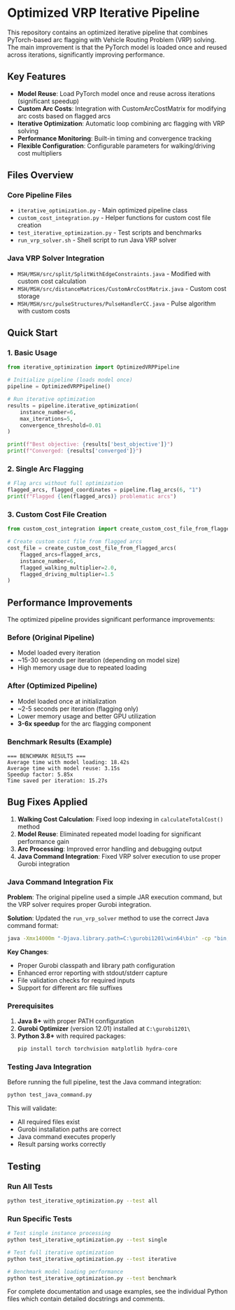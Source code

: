 # Optimized VRP Iterative Pipeline

This repository contains an optimized iterative pipeline that combines PyTorch-based arc flagging with Vehicle Routing Problem (VRP) solving. The main improvement is that the PyTorch model is loaded once and reused across iterations, significantly improving performance.

## Key Features

- **Model Reuse**: Load PyTorch model once and reuse across iterations (significant speedup)
- **Custom Arc Costs**: Integration with CustomArcCostMatrix for modifying arc costs based on flagged arcs
- **Iterative Optimization**: Automatic loop combining arc flagging with VRP solving
- **Performance Monitoring**: Built-in timing and convergence tracking
- **Flexible Configuration**: Configurable parameters for walking/driving cost multipliers

## Files Overview

### Core Pipeline Files
- `iterative_optimization.py` - Main optimized pipeline class
- `custom_cost_integration.py` - Helper functions for custom cost file creation
- `test_iterative_optimization.py` - Test scripts and benchmarks
- `run_vrp_solver.sh` - Shell script to run Java VRP solver

### Java VRP Solver Integration
- `MSH/MSH/src/split/SplitWithEdgeConstraints.java` - Modified with custom cost calculation
- `MSH/MSH/src/distanceMatrices/CustomArcCostMatrix.java` - Custom cost storage
- `MSH/MSH/src/pulseStructures/PulseHandlerCC.java` - Pulse algorithm with custom costs

## Quick Start

### 1. Basic Usage

```python
from iterative_optimization import OptimizedVRPPipeline

# Initialize pipeline (loads model once)
pipeline = OptimizedVRPPipeline()

# Run iterative optimization
results = pipeline.iterative_optimization(
    instance_number=6,
    max_iterations=5,
    convergence_threshold=0.01
)

print(f"Best objective: {results['best_objective']}")
print(f"Converged: {results['converged']}")
```

### 2. Single Arc Flagging

```python
# Flag arcs without full optimization
flagged_arcs, flagged_coordinates = pipeline.flag_arcs(6, "1")
print(f"Flagged {len(flagged_arcs)} problematic arcs")
```

### 3. Custom Cost File Creation

```python
from custom_cost_integration import create_custom_cost_file_from_flagged_arcs

# Create custom cost file from flagged arcs
cost_file = create_custom_cost_file_from_flagged_arcs(
    flagged_arcs=flagged_arcs,
    instance_number=6,
    flagged_walking_multiplier=2.0,
    flagged_driving_multiplier=1.5
)
```

## Performance Improvements

The optimized pipeline provides significant performance improvements:

### Before (Original Pipeline)
- Model loaded every iteration
- ~15-30 seconds per iteration (depending on model size)
- High memory usage due to repeated loading

### After (Optimized Pipeline)
- Model loaded once at initialization
- ~2-5 seconds per iteration (flagging only)
- Lower memory usage and better GPU utilization
- **3-6x speedup** for the arc flagging component

### Benchmark Results (Example)
```
=== BENCHMARK RESULTS ===
Average time with model loading: 18.42s
Average time with model reuse: 3.15s
Speedup factor: 5.85x
Time saved per iteration: 15.27s
```

## Bug Fixes Applied

1. **Walking Cost Calculation**: Fixed loop indexing in `calculateTotalCost()` method
2. **Model Reuse**: Eliminated repeated model loading for significant performance gain
3. **Arc Processing**: Improved error handling and debugging output
4. **Java Command Integration**: Fixed VRP solver execution to use proper Gurobi integration

### Java Command Integration Fix

**Problem**: The original pipeline used a simple JAR execution command, but the VRP solver requires proper Gurobi integration.

**Solution**: Updated the `run_vrp_solver` method to use the correct Java command format:

```bash
java -Xmx14000m "-Djava.library.path=C:\gurobi1201\win64\bin" -cp "bin;C:\gurobi1201\win64\lib\gurobi.jar" main.Main_customCosts Coordinates_X.txt Arcs_X_1.txt configurationCustomCosts.xml
```

**Key Changes**:
- Proper Gurobi classpath and library path configuration
- Enhanced error reporting with stdout/stderr capture
- File validation checks for required inputs
- Support for different arc file suffixes

### Prerequisites

1. **Java 8+** with proper PATH configuration
2. **Gurobi Optimizer** (version 12.01) installed at `C:\gurobi1201\`
3. **Python 3.8+** with required packages:
   ```bash
   pip install torch torchvision matplotlib hydra-core
   ```

### Testing Java Integration

Before running the full pipeline, test the Java command integration:

```bash
python test_java_command.py
```

This will validate:
- All required files exist
- Gurobi installation paths are correct
- Java command executes properly
- Result parsing works correctly

## Testing

### Run All Tests
```bash
python test_iterative_optimization.py --test all
```

### Run Specific Tests
```bash
# Test single instance processing
python test_iterative_optimization.py --test single

# Test full iterative optimization
python test_iterative_optimization.py --test iterative

# Benchmark model loading performance
python test_iterative_optimization.py --test benchmark
```

For complete documentation and usage examples, see the individual Python files which contain detailed docstrings and comments.
